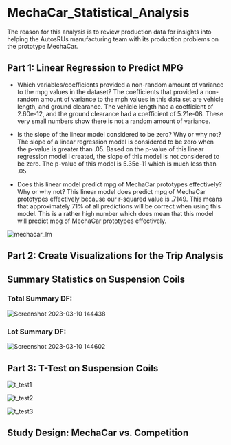 # MechaCar_Statistical_Analysis
The reason for this analysis is to review production data for insights into helping the AutosRUs manufacturing team with its production problems on the prototype MechaCar.

## Part 1: Linear Regression to Predict MPG
* Which variables/coefficients provided a non-random amount of variance to the mpg values in the dataset?
The coefficients that provided a non-random amount of variance to the mph values in this data set are vehicle length, and ground clearance.  The vehicle length had a coefficient of 2.60e-12, and the ground clearance had a coefficient of 5.21e-08.  These very small numbers show there is not a random amount of variance.

* Is the slope of the linear model considered to be zero? Why or why not?
The slope of a linear regression model is considered to be zero when the p-value is greater than .05.  Based on the p-value of this linear regression model I created, the slope of this model is not considered to be zero.  The p-value of this model is 5.35e-11 which is much less than .05. 

* Does this linear model predict mpg of MechaCar prototypes effectively? Why or why not?
This linear model does predict mpg of MechaCar prototypes effectively because our r-squared value is .7149.  This means that approximately 71% of all predictions will be correct when using this model. This is a rather high number which does mean that this model will predict mpg of MechaCar prototypes effectively.

![mechacar_lm](https://user-images.githubusercontent.com/45715246/224561169-3212f78b-4f2e-41d4-a63c-76a25d6afa44.png)


## Part 2: Create Visualizations for the Trip Analysis


## Summary Statistics on Suspension Coils
### Total Summary DF:
![Screenshot 2023-03-10 144438](https://user-images.githubusercontent.com/45715246/224413208-193869ee-d1e3-4c1a-aa66-26796bafb8e5.png)


### Lot Summary DF:
![Screenshot 2023-03-10 144602](https://user-images.githubusercontent.com/45715246/224413497-59b8ca05-d4da-4035-b25b-55e80aa61af9.png)

## Part 3: T-Test on Suspension Coils

![t_test1](https://user-images.githubusercontent.com/45715246/224503776-21f7491b-5fec-451d-9b88-46985e99a664.png)



![t_test2](https://user-images.githubusercontent.com/45715246/224503790-6c8a44e4-55ac-476f-8169-59356b3595d9.png)



![t_test3](https://user-images.githubusercontent.com/45715246/224503812-0274d7b4-43cd-4e2a-b27a-4d2b2750ee3c.png)



## Study Design: MechaCar vs. Competition
